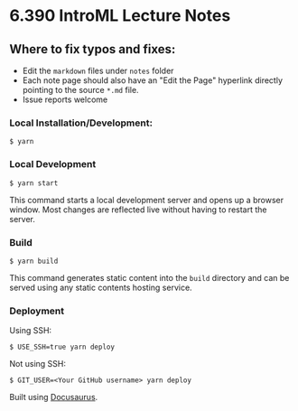 # 6.390 IntroML Lecture Notes

## Where to fix typos and fixes:
- Edit the `markdown` files under `notes` folder
- Each note page should also have an "Edit the Page" hyperlink directly pointing to the source `*.md` file.
- Issue reports welcome

<!-- ### Installation-free Edit:
Use [Sandbox](https://codesandbox.io/p/github/shensquared/introml-notes/main) for an installation-free playground, and start editing in the browser. -->

### Local Installation/Development:

```
$ yarn
```

### Local Development

```
$ yarn start
```

This command starts a local development server and opens up a browser window. Most changes are reflected live without having to restart the server.

### Build

```
$ yarn build
```

This command generates static content into the `build` directory and can be served using any static contents hosting service.

### Deployment

Using SSH:

```
$ USE_SSH=true yarn deploy
```

Not using SSH:

```
$ GIT_USER=<Your GitHub username> yarn deploy
```

Built using [Docusaurus](https://docusaurus.io/).
